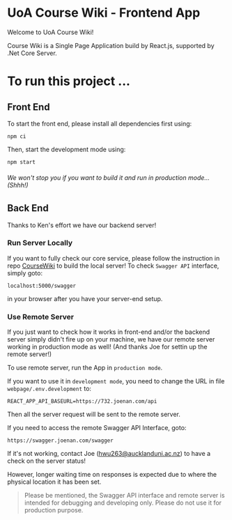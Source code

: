 # UoA Course Wiki - Frontend App
Welcome to UoA Course Wiki!

Course Wiki is a Single Page Application build by React.js, supported by .Net Core Server.

# To run this project ... 

## Front End
To start the front end, please install all dependencies first using:

```
npm ci
```

Then, start the development mode using:
```
npm start
```
###### We won't stop you if you want to build it and run in production mode... (Shhh!)

## Back End
Thanks to Ken's effort we have our backend server!

### Run Server Locally
If you want to fully check our core service, please follow the instruction in repo [CourseWiki](https://github.com/UoACourseWiki/CourseWiki) to build the local server!
To check `Swagger API` interface, simply goto:
```
localhost:5000/swagger
```
in your browser after you have your server-end setup.

### Use Remote Server
If you just want to check how it works in front-end and/or the backend server simply didn't fire up on your machine, we have our remote server working in production mode as well! (And thanks Joe for settin up the remote server!)

To use remote server, run the App in `production mode`.

If you want to use it in `development mode`, you need to change the URL in file `webpage/.env.development` to:
```
REACT_APP_API_BASEURL=https://732.joenan.com/api
```
Then all the server request will be sent to the remote server. 

If you need to access the remote Swagger API Interface, goto:
```
https://swagger.joenan.com/swagger
```

If it's not working, contact Joe (hwu263@aucklanduni.ac.nz) to have a check on the server status!

However, longer waiting time on responses is expected due to where the physical location it has been set.

> Please be mentioned, the Swagger API interface and remote server is intended for debugging and developing only. Please do not use it for production purpose.